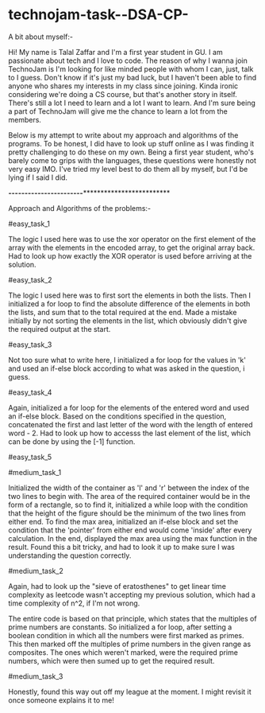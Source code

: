 # technojam-task--DSA-CP-

A bit about myself:-

Hi! My name is Talal Zaffar and I'm a first year student in GU.
I am passionate about tech and I love to code. The reason of why I wanna join TechnoJam is I'm looking for like minded people with whom I can, just, talk to I guess. 
Don't know if it's just my bad luck, but I haven't been able to find anyone who shares my interests in my class since joining. Kinda ironic considering we're doing a CS course, but that's another story in itself. There's still a lot I need to learn and a lot I want to learn. And I'm sure being a part of TechnoJam will give me the chance to learn a lot from the members. 

Below is my attempt to write about my approach and algorithms of the programs. To be honest, I did have to look up stuff online as I was finding it pretty challenging to do these on my own. Being a first year student, who's barely come to grips with the languages, these questions were honestly not very easy IMO. 
I've tried my level best to do them all by myself, but I'd be lying if I said I did.


************************-----------**************************------------***************************


Approach and Algorithms of the problems:-

#easy_task_1 

The logic I used here was to use the xor operator on the first element of the array with the elements in the encoded array, to get the original array back. 
Had to look up how exactly the XOR operator is used before arriving at the solution.

#easy_task_2

The logic I used here was to first sort the elements in both the lists. Then I initialized a for loop to find the absolute difference of the elements in both the lists, and sum that to the total required at the end. Made a mistake initially by not sorting the elements in the list, which obviously didn't give the required output at the start. 


#easy_task_3

Not too sure what to write here, I initialized a for loop for the values in 'k' and used an if-else block according to what was asked in the question, i guess.

#easy_task_4

Again, initialized a for loop for the elements of the entered word and used an if-else block. Based on the conditions specified in the question, concatenated the first and last letter of the word with the length of entered word - 2. 
Had to look up how to accesss the last element of the list, which can be done by using the [-1] function.

#easy_task_5

#medium_task_1

Initialized the width of the container as 'l' and 'r' between the index of the two lines to begin with. The area of the required container would be in the form of a rectangle, so to find it, initialized a while loop with the condition that the height of the figure should be the minimum of the two lines from either end. 
To find the max area, initialized an if-else block and set the condition that the 'pointer' from either end would come 'inside' after every calculation. In the end, displayed the max area using the max function in the result.
Found this a bit tricky, and had to look it up to make sure I was understanding the question correctly. 

#medium_task_2

Again, had to look up the "sieve of eratosthenes" to get linear time complexity as leetcode wasn't accepting my previous solution, which had a time complexity of n^2, if I'm not wrong.

The entire code is based on that principle, which states that the multiples of prime numbers are constants. So initialized a for loop, after setting a boolean condition in which all the numbers were first marked as primes. This then marked off the multiples of prime numbers in the given range as composites. The ones which weren't marked, were the required prime numbers, which were then sumed up to get the required result. 

#medium_task_3

Honestly, found this way out off my league at the moment. 
I might revisit it once someone explains it to me!












